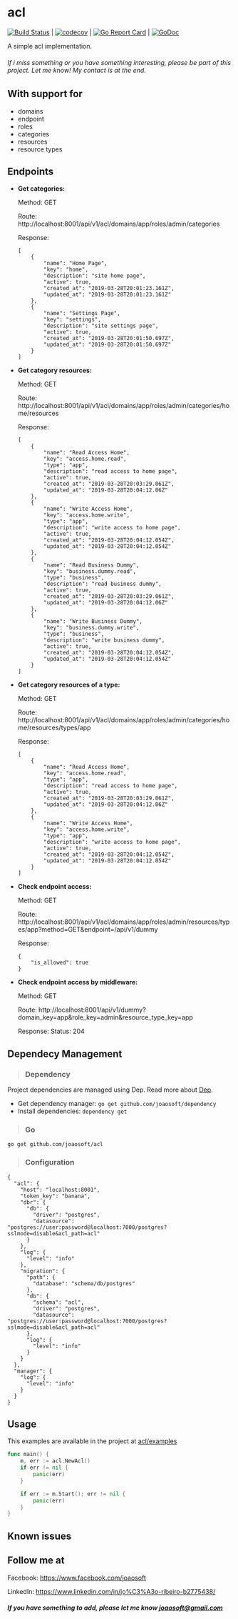 # acl
[![Build Status](https://travis-ci.org/joaosoft/acl.svg?branch=master)](https://travis-ci.org/joaosoft/acl) | [![codecov](https://codecov.io/gh/joaosoft/acl/branch/master/graph/badge.svg)](https://codecov.io/gh/joaosoft/acl) | [![Go Report Card](https://goreportcard.com/badge/github.com/joaosoft/acl)](https://goreportcard.com/report/github.com/joaosoft/acl) | [![GoDoc](https://godoc.org/github.com/joaosoft/acl?status.svg)](https://godoc.org/github.com/joaosoft/acl)

A simple acl implementation.


###### If i miss something or you have something interesting, please be part of this project. Let me know! My contact is at the end.

## With support for
* domains
* endpoint
* roles
* categories
* resources
* resource types

## Endpoints
* **Get categories:** 

    Method: GET

    Route: http://localhost:8001/api/v1/acl/domains/app/roles/admin/categories
    
    Response: 
    ```
    [
        {
            "name": "Home Page",
            "key": "home",
            "description": "site home page",
            "active": true,
            "created_at": "2019-03-28T20:01:23.161Z",
            "updated_at": "2019-03-28T20:01:23.161Z"
        },
        {
            "name": "Settings Page",
            "key": "settings",
            "description": "site settings page",
            "active": true,
            "created_at": "2019-03-28T20:01:50.697Z",
            "updated_at": "2019-03-28T20:01:50.697Z"
        }
    ]
    ```

* **Get category resources:** 

    Method: GET
    
    Route: http://localhost:8001/api/v1/acl/domains/app/roles/admin/categories/home/resources
    
    Response: 
    ```
    [
        {
            "name": "Read Access Home",
            "key": "access.home.read",
            "type": "app",
            "description": "read access to home page",
            "active": true,
            "created_at": "2019-03-28T20:03:29.061Z",
            "updated_at": "2019-03-28T20:04:12.06Z"
        },
        {
            "name": "Write Access Home",
            "key": "access.home.write",
            "type": "app",
            "description": "write access to home page",
            "active": true,
            "created_at": "2019-03-28T20:04:12.054Z",
            "updated_at": "2019-03-28T20:04:12.054Z"
        },
        {
            "name": "Read Business Dummy",
            "key": "business.dummy.read",
            "type": "business",
            "description": "read business dummy",
            "active": true,
            "created_at": "2019-03-28T20:03:29.061Z",
            "updated_at": "2019-03-28T20:04:12.06Z"
        },
        {
            "name": "Write Business Dummy",
            "key": "business.dummy.write",
            "type": "business",
            "description": "write business dummy",
            "active": true,
            "created_at": "2019-03-28T20:04:12.054Z",
            "updated_at": "2019-03-28T20:04:12.054Z"
        }
    ]
    ```

* **Get category resources of a type:** 

    Method: GET
    
    Route: http://localhost:8001/api/v1/acl/domains/app/roles/admin/categories/home/resources/types/app
    
    Response: 
    ```
    [
        {
            "name": "Read Access Home",
            "key": "access.home.read",
            "type": "app",
            "description": "read access to home page",
            "active": true,
            "created_at": "2019-03-28T20:03:29.061Z",
            "updated_at": "2019-03-28T20:04:12.06Z"
        },
        {
            "name": "Write Access Home",
            "key": "access.home.write",
            "type": "app",
            "description": "write access to home page",
            "active": true,
            "created_at": "2019-03-28T20:04:12.054Z",
            "updated_at": "2019-03-28T20:04:12.054Z"
        }
    ]
    ```

* **Check endpoint access:** 

    Method: GET
    
    Route: http://localhost:8001/api/v1/acl/domains/app/roles/admin/resources/types/app?method=GET&endpoint=/api/v1/dummy
    
    Response: 
    ```
    {
        "is_allowed": true
    }
    ```

* **Check endpoint access by middleware:** 

    Method: GET
    
    Route: http://localhost:8001/api/v1/dummy?domain_key=app&role_key=admin&resource_type_key=app
    
    Response: Status: 204
    
## Dependecy Management
>### Dependency

Project dependencies are managed using Dep. Read more about [Dep](https://github.com/golang/dep).
* Get dependency manager: `go get github.com/joaosoft/dependency`
* Install dependencies: `dependency get`


>### Go
```
go get github.com/joaosoft/acl
```

>### Configuration
```
{
  "acl": {
    "host": "localhost:8001",
    "token_key": "banana",
    "dbr": {
      "db": {
        "driver": "postgres",
        "datasource": "postgres://user:password@localhost:7000/postgres?sslmode=disable&acl_path=acl"
      }
    },
    "log": {
      "level": "info"
    },
    "migration": {
      "path": {
        "database": "schema/db/postgres"
      },
      "db": {
        "schema": "acl",
        "driver": "postgres",
        "datasource": "postgres://user:password@localhost:7000/postgres?sslmode=disable&acl_path=acl"
      },
      "log": {
        "level": "info"
      }
    }
  },
  "manager": {
    "log": {
      "level": "info"
    }
  }
}
```

## Usage 
This examples are available in the project at [acl/examples](https://github.com/joaosoft/acl/tree/master/examples)

```go
func main() {
	m, err := acl.NewAcl()
	if err != nil {
		panic(err)
	}

	if err := m.Start(); err != nil {
		panic(err)
	}
}
```

## Known issues

## Follow me at
Facebook: https://www.facebook.com/joaosoft

LinkedIn: https://www.linkedin.com/in/jo%C3%A3o-ribeiro-b2775438/

##### If you have something to add, please let me know joaosoft@gmail.com
